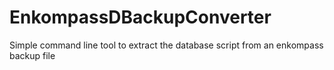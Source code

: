 EnkompassDBackupConverter
=========================

Simple command line tool to extract the database script from an enkompass backup file
